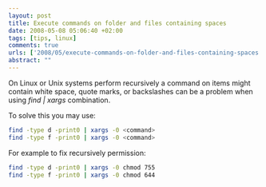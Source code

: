 ```yaml
--- 
layout: post
title: Execute commands on folder and files containing spaces
date: 2008-05-08 05:06:40 +02:00
tags: [tips, linux]
comments: true
urls: ['2008/05/execute-commands-on-folder-and-files-containing-spaces']
abstract: ""
---
```

On Linux or Unix systems perform recursively a command on items might contain white space, quote marks, or backslashes can be a problem when using <em>find | xargs</em> combination.

To solve this you may use:

``` bash
find -type d -print0 | xargs -0 <command>
find -type f -print0 | xargs -0 <command>
```
For example to fix recursively permission:
``` bash
find -type d -print0 | xargs -0 chmod 755
find -type f -print0 | xargs -0 chmod 644
```
